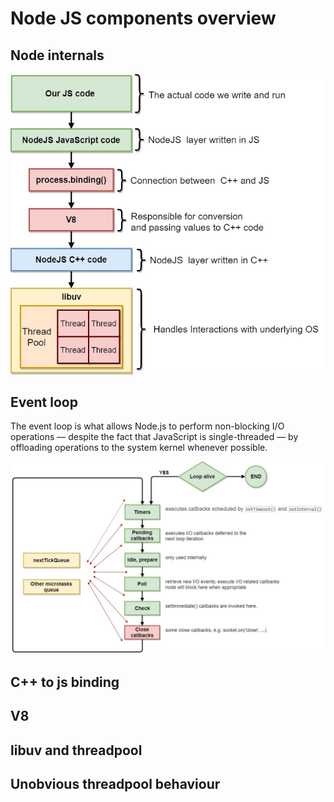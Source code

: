 # Node JS components overview
## Node internals

![picture](img/NodeInternals.jpg)

## Event loop
The event loop is what allows Node.js to perform non-blocking I/O operations — despite the fact that JavaScript is single-threaded — by offloading operations to the system kernel whenever possible.

![picture](img/EventLoop.jpg)

## C++ to js binding
## V8
## libuv and threadpool
## Unobvious threadpool behaviour